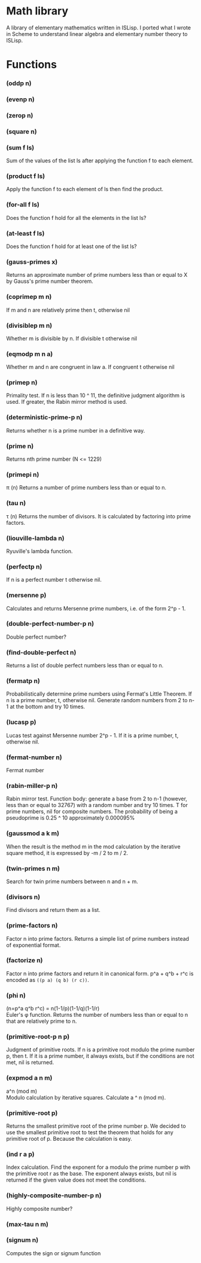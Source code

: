 # Math library
A library of elementary mathematics written in ISLisp.
I ported what I wrote in Scheme to understand linear algebra and elementary number theory to ISLisp.

# Functions
### (oddp n)
    
### (evenp n)
    
### (zerop n)

### (square n)

### (sum f ls)
Sum of the values of the list ls after applying the function f to each element.

### (product f ls)
Apply the function f to each element of ls then find the product.

### (for-all f ls)
Does the function f hold for all the elements in the list ls? 

### (at-least f ls)
Does the function f hold for at least one of the list ls?

### (gauss-primes x)
Returns an approximate number of prime numbers less than or equal to X by Gauss's prime number theorem.

### (coprimep m n)
If m and n are relatively prime then t, otherwise nil
    
### (divisiblep m n)
Whether m is divisible by n. If divisible t otherwise nil 
   
### (eqmodp m n a)
Whether m and n are congruent in law a. If congruent t otherwise nil 
   
### (primep n)
Primality test. If n is less than 10 ^ 11, the definitive judgment algorithm is used. If greater, the Rabin mirror method is used.

### (deterministic-prime-p n)
Returns whether n is a prime number in a definitive way.

### (prime n)
Returns nth prime number (N <= 1229)

### (primepi n)
π (n) Returns a number of prime numbers less than or equal to n.
   
### (tau n)
τ (n) Returns the number of divisors. It is calculated by factoring into prime factors.

### (liouville-lambda n)
Ryuville's lambda function.

### (perfectp n)
If n is a perfect number t otherwise nil.

### (mersenne p)
Calculates and returns Mersenne prime numbers,
i.e. of the form 2^p - 1.

### (double-perfect-number-p n)
Double perfect number?

### (find-double-perfect n)
Returns a list of double perfect numbers less than or equal to n.

### (fermatp n)
Probabilistically determine prime numbers using Fermat's Little Theorem.
If n is a prime number, t, otherwise nil.
Generate random numbers from 2 to n-1 at the bottom and try 10 times.

### (lucasp p)
Lucas test against Mersenne number 2^p - 1.
If it is a prime number, t, otherwise nil.

### (fermat-number n)
Fermat number

### (rabin-miller-p n)
Rabin mirror test.
Function body:
generate a base from 2 to n-1 (however, less than or equal to 32767) with a random number and try 10 times.
T for prime numbers, nil for composite numbers.
The probability of being a pseudoprime is 0.25 ^ 10 approximately 0.000095% 

### (gaussmod a k m)
When the result is the method m in the mod calculation by the iterative square method, it is expressed by -m / 2 to m / 2.

### (twin-primes n m)
Search for twin prime numbers between n and n + m.

### (divisors n)
Find divisors and return them as a list.

### (prime-factors n)
Factor n into prime factors. Returns a simple list of prime numbers instead of exponential format.
    
### (factorize n)
Factor n into prime factors and return it in canonical form. p^a + q^b + r^c is encoded as `((p a) (q b) (r c))`.

### (phi n)
(n=p^a q^b r^c) = n(1-1/p)(1-1/q)(1-1/r)  
Euler's φ function.
Returns the number of numbers less than or equal to n that are relatively prime to n.

### (primitive-root-p n p)
Judgment of primitive roots.
If n is a primitive root modulo the prime number p, then t.
If it is a prime number, it always exists, but if the conditions are not met, nil is returned.

### (expmod a n m)
a^n (mod m)  
Modulo calculation by iterative squares.
Calculate a ^ n (mod m).

### (primitive-root p)
Returns the smallest primitive root of the prime number p.
We decided to use the smallest primitive root to test the theorem that holds for any primitive root of p.
Because the calculation is easy. 

### (ind r a p)
Index calculation.
Find the exponent for a modulo the prime number p with the primitive root r as the base.
The exponent always exists, but nil is returned if the given value does not meet the conditions.

### (highly-composite-number-p n)
Highly composite number?

### (max-tau n m)

### (signum n)
Computes the sign or signum function
